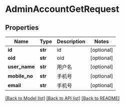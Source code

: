 # AdminAccountGetRequest

## Properties
Name | Type | Description | Notes
------------ | ------------- | ------------- | -------------
**id** | **str** | id | [optional] 
**oid** | **str** | oid | [optional] 
**user_name** | **str** | 用户名 | [optional] 
**mobile_no** | **str** | 手机号 | [optional] 
**email** | **str** | 手机号 | [optional] 

[[Back to Model list]](../README.md#documentation-for-models) [[Back to API list]](../README.md#documentation-for-api-endpoints) [[Back to README]](../README.md)

